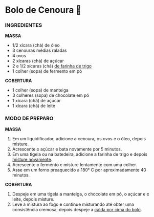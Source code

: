 # Bolo de Cenoura :carrot:

### INGREDIENTES



**MASSA**

- 1/2 xícara (chá) de óleo
- 3 cenouras médias raladas
- 4 ovos
- 2 xícaras (chá) de açúcar
- 2 e 1/2 xícaras (chá) [de farinha de trigo](https://blog.tudogostoso.com.br/materia/receitas-com-farinha-de-trigo/)
- 1 colher (sopa) de fermento em pó

**COBERTURA**

- 1 colher (sopa) de manteiga
- 3 colheres (sopa) de chocolate em pó
- 1 xícara (chá) de açúcar
- 1 xícara (chá) de leite

### MODO DE PREPARO



**MASSA**

1. Em um liquidificador, adicione a cenoura, os ovos e o óleo, depois misture.
2. Acrescente o açúcar e bata novamente por 5 minutos.
3. Em uma tigela ou na batedeira, adicione a farinha de trigo e depois [misture novamente](https://blog.tudogostoso.com.br/dicas-de-cozinha/dicas-para-fazer-um-bolo-fofinho/).
4. Acrescente o fermento e misture lentamente com uma colher.
5. Asse em um forno preaquecido a 180° C por aproximadamente 40 minutos.

**COBERTURA**

1. Despeje em uma tigela a manteiga, o chocolate em pó, o açúcar e o leite, depois misture.
2. Leve a mistura ao fogo e continue misturando até obter uma consistência cremosa, depois despeje a [calda por cima do bolo](https://www.tudogostoso.com.br/receita/109721-cobertura-de-chocolate-com-leite-condensado.html).